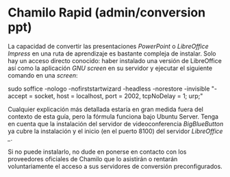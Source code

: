# Chamilo Rapid \(admin/conversion ppt\)

La capacidad de convertir las presentaciones _PowerPoint_ o _LibreOffice_ _Impress_ en una ruta de aprendizaje es bastante compleja de instalar. Solo hay un acceso directo conocido: haber instalado una versión de LibreOffice así como la aplicación _GNU_ _screen_ en su servidor y ejecutar el siguiente comando en una _screen_:

sudo soffice -nologo -nofirststartwizard -headless -norestore -invisible "-accept = socket, host = localhost, port = 2002, tcpNoDelay = 1; urp;"

Cualquier explicación más detallada estaría en gran medida fuera del contexto de esta guía, pero la fórmula funciona bajo Ubuntu Server. Tenga en cuenta que la instalación del servidor de videoconferencia _BigBlueButton_ ya cubre la instalación y el inicio \(en el puerto 8100\) del servidor _LibreOffice \__.

Si no puede instalarlo, no dude en ponerse en contacto con los proveedores oficiales de Chamilo que lo asistirán o rentarán voluntariamente el acceso a sus servidores de conversión preconfigurados.

